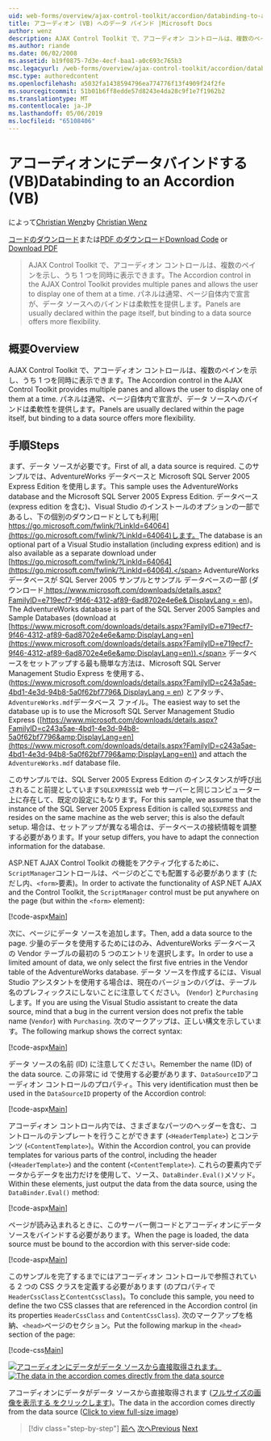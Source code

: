 ```yaml
---
uid: web-forms/overview/ajax-control-toolkit/accordion/databinding-to-an-accordion-vb
title: アコーディオン (VB) へのデータ バインド |Microsoft Docs
author: wenz
description: AJAX Control Toolkit で、アコーディオン コントロールは、複数のペインを示し、うち 1 つを同時に表示できます。 パネルには、w を宣言は、通常は.
ms.author: riande
ms.date: 06/02/2008
ms.assetid: b19f0875-7d3e-4ecf-baa1-a0c693c765b3
msc.legacyurl: /web-forms/overview/ajax-control-toolkit/accordion/databinding-to-an-accordion-vb
msc.type: authoredcontent
ms.openlocfilehash: a5032fa1438594796ea774776f13f4909f24f2fe
ms.sourcegitcommit: 51b01b6ff8edde57d8243e4da28c9f1e7f1962b2
ms.translationtype: MT
ms.contentlocale: ja-JP
ms.lasthandoff: 05/06/2019
ms.locfileid: "65108406"
---
```

# <a name="databinding-to-an-accordion-vb"></a><span data-ttu-id="529f2-104">アコーディオンにデータバインドする (VB)</span><span class="sxs-lookup"><span data-stu-id="529f2-104">Databinding to an Accordion (VB)</span></span>

<span data-ttu-id="529f2-105">によって[Christian Wenz](https://github.com/wenz)</span><span class="sxs-lookup"><span data-stu-id="529f2-105">by [Christian Wenz](https://github.com/wenz)</span></span>

<span data-ttu-id="529f2-106">[コードのダウンロード](http://download.microsoft.com/download/5/6/d/56d50cef-2011-4c8f-9891-7edc6dc57df9/Accordion1.vb.zip)または[PDF のダウンロード](http://download.microsoft.com/download/6/7/1/6718d452-ff89-4d3f-a90e-c74ec2d636a3/accordion1VB.pdf)</span><span class="sxs-lookup"><span data-stu-id="529f2-106">[Download Code](http://download.microsoft.com/download/5/6/d/56d50cef-2011-4c8f-9891-7edc6dc57df9/Accordion1.vb.zip) or [Download PDF](http://download.microsoft.com/download/6/7/1/6718d452-ff89-4d3f-a90e-c74ec2d636a3/accordion1VB.pdf)</span></span>

> <span data-ttu-id="529f2-107">AJAX Control Toolkit で、アコーディオン コントロールは、複数のペインを示し、うち 1 つを同時に表示できます。</span><span class="sxs-lookup"><span data-stu-id="529f2-107">The Accordion control in the AJAX Control Toolkit provides multiple panes and allows the user to display one of them at a time.</span></span> <span data-ttu-id="529f2-108">パネルは通常、ページ自体内で宣言が、データ ソースへのバインドは柔軟性を提供します。</span><span class="sxs-lookup"><span data-stu-id="529f2-108">Panels are usually declared within the page itself, but binding to a data source offers more flexibility.</span></span>

## <a name="overview"></a><span data-ttu-id="529f2-109">概要</span><span class="sxs-lookup"><span data-stu-id="529f2-109">Overview</span></span>

<span data-ttu-id="529f2-110">AJAX Control Toolkit で、アコーディオン コントロールは、複数のペインを示し、うち 1 つを同時に表示できます。</span><span class="sxs-lookup"><span data-stu-id="529f2-110">The Accordion control in the AJAX Control Toolkit provides multiple panes and allows the user to display one of them at a time.</span></span> <span data-ttu-id="529f2-111">パネルは通常、ページ自体内で宣言が、データ ソースへのバインドは柔軟性を提供します。</span><span class="sxs-lookup"><span data-stu-id="529f2-111">Panels are usually declared within the page itself, but binding to a data source offers more flexibility.</span></span>

## <a name="steps"></a><span data-ttu-id="529f2-112">手順</span><span class="sxs-lookup"><span data-stu-id="529f2-112">Steps</span></span>

<span data-ttu-id="529f2-113">まず、データ ソースが必要です。</span><span class="sxs-lookup"><span data-stu-id="529f2-113">First of all, a data source is required.</span></span> <span data-ttu-id="529f2-114">このサンプルでは、AdventureWorks データベースと Microsoft SQL Server 2005 Express Edition を使用します。</span><span class="sxs-lookup"><span data-stu-id="529f2-114">This sample uses the AdventureWorks database and the Microsoft SQL Server 2005 Express Edition.</span></span> <span data-ttu-id="529f2-115">データベース (express edition を含む)、Visual Studio のインストールのオプションの一部であるし、下の個別のダウンロードとしても利用[ https://go.microsoft.com/fwlink/?LinkId=64064](https://go.microsoft.com/fwlink/?LinkId=64064)します。</span><span class="sxs-lookup"><span data-stu-id="529f2-115">The database is an optional part of a Visual Studio installation (including express edition) and is also available as a separate download under [https://go.microsoft.com/fwlink/?LinkId=64064](https://go.microsoft.com/fwlink/?LinkId=64064).</span></span> <span data-ttu-id="529f2-116">AdventureWorks データベースが SQL Server 2005 サンプルとサンプル データベースの一部 (ダウンロード[ https://www.microsoft.com/downloads/details.aspx?FamilyID=e719ecf7-9f46-4312-af89-6ad8702e4e6e&amp; DisplayLang = en](https://www.microsoft.com/downloads/details.aspx?FamilyID=e719ecf7-9f46-4312-af89-6ad8702e4e6e&amp;DisplayLang=en))。</span><span class="sxs-lookup"><span data-stu-id="529f2-116">The AdventureWorks database is part of the SQL Server 2005 Samples and Sample Databases (download at [https://www.microsoft.com/downloads/details.aspx?FamilyID=e719ecf7-9f46-4312-af89-6ad8702e4e6e&amp;DisplayLang=en](https://www.microsoft.com/downloads/details.aspx?FamilyID=e719ecf7-9f46-4312-af89-6ad8702e4e6e&amp;DisplayLang=en)).</span></span> <span data-ttu-id="529f2-117">データベースをセットアップする最も簡単な方法は、Microsoft SQL Server Management Studio Express を使用する、([https://www.microsoft.com/downloads/details.aspx?FamilyID=c243a5ae-4bd1-4e3d-94b8-5a0f62bf7796&amp; DisplayLang = en](https://www.microsoft.com/downloads/details.aspx?FamilyID=c243a5ae-4bd1-4e3d-94b8-5a0f62bf7796&amp;DisplayLang=en)) とアタッチ、`AdventureWorks.mdf`データベース ファイル。</span><span class="sxs-lookup"><span data-stu-id="529f2-117">The easiest way to set the database up is to use the Microsoft SQL Server Management Studio Express ([https://www.microsoft.com/downloads/details.aspx?FamilyID=c243a5ae-4bd1-4e3d-94b8-5a0f62bf7796&amp;DisplayLang=en](https://www.microsoft.com/downloads/details.aspx?FamilyID=c243a5ae-4bd1-4e3d-94b8-5a0f62bf7796&amp;DisplayLang=en)) and attach the `AdventureWorks.mdf` database file.</span></span>

<span data-ttu-id="529f2-118">このサンプルでは、SQL Server 2005 Express Edition のインスタンスが呼び出されること前提としています`SQLEXPRESS`は web サーバーと同じコンピューター上に存在して、既定の設定にもなります。</span><span class="sxs-lookup"><span data-stu-id="529f2-118">For this sample, we assume that the instance of the SQL Server 2005 Express Edition is called `SQLEXPRESS` and resides on the same machine as the web server; this is also the default setup.</span></span> <span data-ttu-id="529f2-119">場合は、セットアップが異なる場合は、データベースの接続情報を調整する必要があります。</span><span class="sxs-lookup"><span data-stu-id="529f2-119">If your setup differs, you have to adapt the connection information for the database.</span></span>

<span data-ttu-id="529f2-120">ASP.NET AJAX Control Toolkit の機能をアクティブ化するために、`ScriptManager`コントロールは、ページのどこでも配置する必要があります (ただし内、`<form>`要素)。</span><span class="sxs-lookup"><span data-stu-id="529f2-120">In order to activate the functionality of ASP.NET AJAX and the Control Toolkit, the `ScriptManager` control must be put anywhere on the page (but within the `<form>` element):</span></span>

[!code-aspx[Main](databinding-to-an-accordion-vb/samples/sample1.aspx)]

<span data-ttu-id="529f2-121">次に、ページにデータ ソースを追加します。</span><span class="sxs-lookup"><span data-stu-id="529f2-121">Then, add a data source to the page.</span></span> <span data-ttu-id="529f2-122">少量のデータを使用するためにはのみ、AdventureWorks データベースの Vendor テーブルの最初の 5 つのエントリを選択します。</span><span class="sxs-lookup"><span data-stu-id="529f2-122">In order to use a limited amount of data, we only select the first five entries in the Vendor table of the AdventureWorks database.</span></span> <span data-ttu-id="529f2-123">データ ソースを作成するには、Visual Studio アシスタントを使用する場合は、現在のバージョンのバグは、テーブル名のプレフィックスにしないことに注意してください。 (`Vendor`) と`Purchasing`します。</span><span class="sxs-lookup"><span data-stu-id="529f2-123">If you are using the Visual Studio assistant to create the data source, mind that a bug in the current version does not prefix the table name (`Vendor`) with `Purchasing`.</span></span> <span data-ttu-id="529f2-124">次のマークアップは、正しい構文を示しています。</span><span class="sxs-lookup"><span data-stu-id="529f2-124">The following markup shows the correct syntax:</span></span>

[!code-aspx[Main](databinding-to-an-accordion-vb/samples/sample2.aspx)]

<span data-ttu-id="529f2-125">データ ソースの名前 (ID) に注意してください。</span><span class="sxs-lookup"><span data-stu-id="529f2-125">Remember the name (ID) of the data source.</span></span> <span data-ttu-id="529f2-126">この非常に id で使用する必要があります、`DataSourceID`アコーディオン コントロールのプロパティ。</span><span class="sxs-lookup"><span data-stu-id="529f2-126">This very identification must then be used in the `DataSourceID` property of the Accordion control:</span></span>

[!code-aspx[Main](databinding-to-an-accordion-vb/samples/sample3.aspx)]

<span data-ttu-id="529f2-127">アコーディオン コントロール内では、さまざまなパーツのヘッダーを含む、コントロールのテンプレートを行うことができます (`<HeaderTemplate>`) とコンテンツ (`<ContentTemplate>`)。</span><span class="sxs-lookup"><span data-stu-id="529f2-127">Within the Accordion control, you can provide templates for various parts of the control, including the header (`<HeaderTemplate>`) and the content (`<ContentTemplate>`).</span></span> <span data-ttu-id="529f2-128">これらの要素内でデータからデータを出力だけを使用して、ソース、`DataBinder.Eval()`メソッド。</span><span class="sxs-lookup"><span data-stu-id="529f2-128">Within these elements, just output the data from the data source, using the `DataBinder.Eval()` method:</span></span>

[!code-aspx[Main](databinding-to-an-accordion-vb/samples/sample4.aspx)]

<span data-ttu-id="529f2-129">ページが読み込まれるときに、このサーバー側コードとアコーディオンにデータ ソースをバインドする必要があります。</span><span class="sxs-lookup"><span data-stu-id="529f2-129">When the page is loaded, the data source must be bound to the accordion with this server-side code:</span></span>

[!code-aspx[Main](databinding-to-an-accordion-vb/samples/sample5.aspx)]

<span data-ttu-id="529f2-130">このサンプルを完了するまでにはアコーディオン コントロールで参照されている 2 つの CSS クラスを定義する必要があります (のプロパティで`HeaderCssClass`と`ContentCssClass`)。</span><span class="sxs-lookup"><span data-stu-id="529f2-130">To conclude this sample, you need to define the two CSS classes that are referenced in the Accordion control (in its properties `HeaderCssClass` and `ContentCssClass`).</span></span> <span data-ttu-id="529f2-131">次のマークアップを格納、`<head>`ページのセクション。</span><span class="sxs-lookup"><span data-stu-id="529f2-131">Put the following markup in the `<head>` section of the page:</span></span>

[!code-css[Main](databinding-to-an-accordion-vb/samples/sample6.css)]

<span data-ttu-id="529f2-132">[![アコーディオンにデータがデータ ソースから直接取得されます。](databinding-to-an-accordion-vb/_static/image2.png)](databinding-to-an-accordion-vb/_static/image1.png)</span><span class="sxs-lookup"><span data-stu-id="529f2-132">[![The data in the accordion comes directly from the data source](databinding-to-an-accordion-vb/_static/image2.png)](databinding-to-an-accordion-vb/_static/image1.png)</span></span>

<span data-ttu-id="529f2-133">アコーディオンにデータがデータ ソースから直接取得されます ([フルサイズの画像を表示する をクリックします](databinding-to-an-accordion-vb/_static/image3.png))。</span><span class="sxs-lookup"><span data-stu-id="529f2-133">The data in the accordion comes directly from the data source ([Click to view full-size image](databinding-to-an-accordion-vb/_static/image3.png))</span></span>

> [!div class="step-by-step"]
> <span data-ttu-id="529f2-134">[前へ](dynamically-adding-an-accordion-pane-cs.md)
> [次へ](dynamically-adding-an-accordion-pane-vb.md)</span><span class="sxs-lookup"><span data-stu-id="529f2-134">[Previous](dynamically-adding-an-accordion-pane-cs.md)
[Next](dynamically-adding-an-accordion-pane-vb.md)</span></span>
